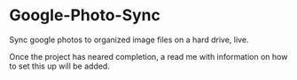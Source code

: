 # Google-Photo-Sync
Sync google photos to organized image files on a hard drive, live.

Once the project has neared completion, a read me with information on how to set this up will be added.